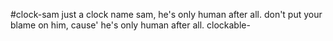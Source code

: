 #clock-sam
 just a clock name sam, he's only human after all. don't put your blame on him, cause' he's only human after all.
 clockable-
